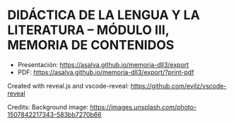 # DIDÁCTICA DE LA LENGUA Y LA LITERATURA – MÓDULO III, MEMORIA DE CONTENIDOS

* Presentación: https://asalva.github.io/memoria-dll3/export
* PDF: https://asalva.github.io/memoria-dll3/export/?print-pdf

Created with reveal.js and vscode-reveal: https://github.com/evilz/vscode-reveal

Credits: Background image: https://images.unsplash.com/photo-1507842217343-583bb7270b66
